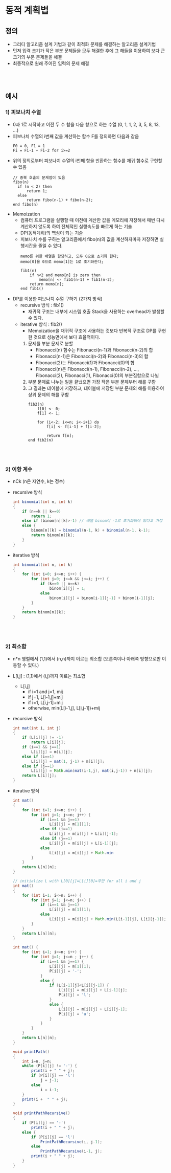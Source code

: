 # 동적 계획법
## 정의
* 그리디 알고리즘 설계 기법과 같이 최적화 문제를 해결하는 알고리즘 설계기법
* 먼저 입력 크기가 작은 부분 문제들을 모두 해결한 후에 그 해들을 이용하여 보다 큰 크기의 부분 문제들을 해결
* 최종적으로 원래 주어진 입력의 문제 해결

<br><br>

## 예시
### 1) 피보나치 수열
* 0과 1로 시작하고 이전 두 수 합을 다음 항으로 하는 수열 (0, 1, 1, 2, 3, 5, 8, 13, ...)
* 피보나치 수열의 i번째 값을 계산하는 함수 F를 정의하면 다음과 같음
  ```
  F0 = 0, F1 = 1
  Fi = Fi-1 + Fi-2 for i>=2
  ```
* 위의 정의로부터 피보나치 수열의 i번째 항을 반환하는 함수를 재귀 함수로 구현할 수 있음
  ```
  // 중복 호출의 문제점이 있음
  fibo(n)
    if (n < 2) then
        return 1;
    else
        return fibo(n-1) + fibo(n-2);
  end fibo(n)
  ```
* Memoization
  * 컴퓨터 프로그램을 실행할 때 이전에 계산한 값을 메모리에 저장해서 매번 다시 계산하지 않도록 하여 전체적인 실행속도를 빠르게 하는 기술
  * DP(동적계획)의 핵심이 되는 기술
  * 피보나치 수를 구하는 알고리즘에서 fibo(n)의 값을 계산하자마자 저장하면 실행시간을 줄일 수 있다.
    ```
    memo를 위한 배열을 할당하고, 모두 0으로 초기화 한다;
    memo[0]을 0으로 memo[1]는 1로 초기화한다;

    fib1(n)
        if n<2 and memo[n] is zero then
            memo[n] <- fib1(n-1) + fib1(n-2);
        return memo[n];
    end fib1()
    ```
* DP를 이용한 피보나치 수열 구하기 (2가지 방식)
  * recursive 방식 : fib1()
    * 재귀적 구조는 내부에 시스템 호출 Stack을 사용하는 overhead가 발생할 수 있다.
  * iterative 방식 : fib2()
    * Memoization을 재귀적 구조에 사용하는 것보다 반복적 구조로 DP를 구현한 것으로 성능면에서 보다 효율적이다.
    1. 문제를 부분 문제로 분할
         * Fibonacci(n) 함수는 Fibonacci(n-1)과 Fibonacci(n-2)의 합
         * Fibonacci(n-1)은 Fibonacci(n-2)와 Fibonacci(n-3)의 합
         * Fibonacci(2)는 Fibonacci(1)과 Fibonacci(0)의 합
         * Fibonacci(n)은 Fibonacci(n-1), Fibonacci(n-2), ..., Fibonacci(2), Fibonacci(1), Fibonacci(0)의 부분집합으로 나뉨
    2. 부분 문제로 나누는 일을 끝냈으면 가장 작은 부분 문제부터 해를 구함
    3. 그 결과는 테이블에 저장하고, 테이블에 저장된 부분 문제의 해를 이용하여 상위 문제의 해를 구함
        ```
        fib2(n)
            f[0] <- 0;
            f[1] <- 1;

            for (i<-2; i<=n; i<-i+1) do
                f[i] <- f[i-1] + f[i-2];

                return f[n];
        end fib2(n)
        ```
<br><br>

### 2) 이항 계수
* nCk (n은 자연수, k는 정수)
* recursive 방식
    ```java
    int binomial(int n, int k)
    {
        if (n==k || k==0)
            return 1;
        else if (binom[n][k]>-1) // 배열 binom이 -1로 초기화되어 있다고 가정
        else {
            binom[n][k] = binomial(n-1, k) + binomial(n-1, k-1);
            return binom[n][k];
        }
    }
    ```

* iterative 방식
    ```java
    int binomial(int n, int k) 
    {
        for (int i=0; i<=n; i++) {
            for (int j=0; j<=k && j<=i; j++) {
                if (k==0 || n==k)
                    binom[i][j] = 1;
                else
                    binom[i][j] = binom[i-1][j-1] + binom[i-1][j];
            }
        }
        return binom[n][k];
    }
  ```

<br><br>

### 2) 최소합
* n*n 행렬에서 (1,1)에서 (n,n)까지 이르는 최소합 (오른쪽이나 아래쪽 방향으로만 이동할 수 있다.)
* L[i,j] : (1,1)에서 (i,j)까지 이르는 최소합
  * L[i,j]
    * if i=1 and j=1, mij
    * if j=1, L[i-1,j]+mij
    * if i=1, L[i,j-1]+mij
    * otherwise, min(L[i-1,j], L[i,j-1])+mij
* recursive 방식
    ```java
    int mat(int i, int j)
    {
        if (L[i][j] != -1) 
            return L[i][j];
        if (i==1 && j==1)
            L[i][j] = m[i][j];
        else if (i==1)
            L[i][j] = mat(1, j-1) + m[i][j];
        else if (j==1)
            L[i][j] = Math.min(mat(i-1,j), mat(i,j-1)) + m[i][j];
        return L[i][j];
    }
    ```

* iterative 방식
    ```java
    int mat()
    {
        for (int i=1; i<=n; i++) {
            for (int j=1; j<=n; j++) {
                if (i==1 && j==1)
                    L[i][j] = m[1][1];
                else if (i==1)
                    L[i][j] = m[i][j] + L[i][j-1];
                else if (j==1)
                    L[i][j] = m[i][j] + L[i-1][j];
                else
                    L[i][j] = m[i][j] + Math.min
            }
        }
        return L[n][n];
    }
    ```

    ```java
    // initialize L with L[0][j]=L[i][0]=무한 for all i and j
    int mat()
    {
        for (int i=1; i<=n; i++) {
            for (int j=1; j<=n; j++) {
                if (i==1 && j==1)
                    L[i][j] = m[1][1];
                else
                    L[i][j] = m[i][j] + Math.min(L[i-1][j], L[i][j-1]);
            }
        }
        return L[n][n];
    }
    ```

    ```java
    int mat() {
        for (int i=1; i<=n; i++) {
            for (int j=1; j<=n ; j++) {
                if (i==1 && j==1) {
                    L[i][j] = m[1][1];
                    P[i][j] = '-';
                }
                else {
                    if (L[i-1][j]<L[i][j-1]) {
                        L[i][j] = m[i][j] + L[i-1][j];
                        P[i][j] = 'l';
                    }
                    else {
                        L[i][j] = m[i][j] + L[i][j-1];
                        P[i][j] = 'u';
                    }
                }
            }
        }
        return L[n][n];
    }

    void printPath()
    {
        int i=n, j=n;
        while (P[i][j] != '-') {
            print(i + " " + j);
            if (P[i][j] == 'l')
                j = j-1;
            else
                i = i-1;
        }
        print(i +  " " + j);
    }

    void printPathRecursive()
    {
        if (P[i][j] == '-')
            print(i + " " + j);
        else {
            if (P[i][j] == 'l')
                PrintPathRecursive(i, j-1);
            else
                PrintPathRecursive(i-1, j);
            print(i + " " + j);
        }
    }
    ```